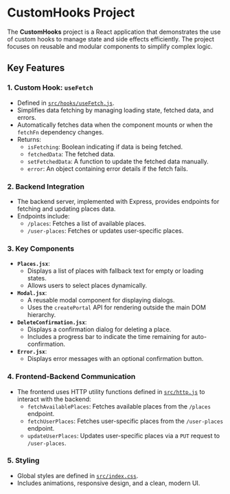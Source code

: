 # CustomHooks Project

The **CustomHooks** project is a React application that demonstrates the use of custom hooks to manage state and side effects efficiently. The project focuses on reusable and modular components to simplify complex logic.

## Key Features

### 1. Custom Hook: `useFetch`
- Defined in [`src/hooks/useFetch.js`](src/hooks/useFetch.js).
- Simplifies data fetching by managing loading state, fetched data, and errors.
- Automatically fetches data when the component mounts or when the `fetchFn` dependency changes.
- Returns:
  - `isFetching`: Boolean indicating if data is being fetched.
  - `fetchedData`: The fetched data.
  - `setFetchedData`: A function to update the fetched data manually.
  - `error`: An object containing error details if the fetch fails.

### 2. Backend Integration
- The backend server, implemented with Express, provides endpoints for fetching and updating places data.
- Endpoints include:
  - `/places`: Fetches a list of available places.
  - `/user-places`: Fetches or updates user-specific places.

### 3. Key Components
- **`Places.jsx`**:
  - Displays a list of places with fallback text for empty or loading states.
  - Allows users to select places dynamically.
- **`Modal.jsx`**:
  - A reusable modal component for displaying dialogs.
  - Uses the `createPortal` API for rendering outside the main DOM hierarchy.
- **`DeleteConfirmation.jsx`**:
  - Displays a confirmation dialog for deleting a place.
  - Includes a progress bar to indicate the time remaining for auto-confirmation.
- **`Error.jsx`**:
  - Displays error messages with an optional confirmation button.

### 4. Frontend-Backend Communication
- The frontend uses HTTP utility functions defined in [`src/http.js`](src/http.js) to interact with the backend:
  - `fetchAvailablePlaces`: Fetches available places from the `/places` endpoint.
  - `fetchUserPlaces`: Fetches user-specific places from the `/user-places` endpoint.
  - `updateUserPlaces`: Updates user-specific places via a `PUT` request to `/user-places`.

### 5. Styling
- Global styles are defined in [`src/index.css`](src/index.css).
- Includes animations, responsive design, and a clean, modern UI.
